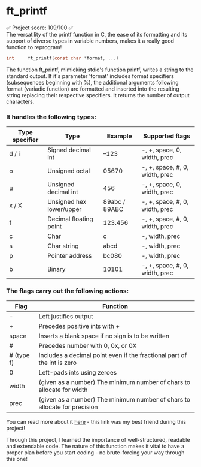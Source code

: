 # ft_printf
✅ Project score: 109/100 ✅  
The versatility of the printf function in C, the ease of its formatting and its support of diverse types in variable numbers, makes it a really good function to reprogram!  

```c
int		ft_printf(const char *format, ...)
```  
The function ft_printf, mimicking stdio's function printf, writes a string to the standard output. If it's parameter 'format' includes format specifiers (subsequences beginning with %), the additional arguments following format (variadic function) are formatted and inserted into the resulting string replacing their respective specifiers. It returns the number of output characters.  

### It handles the following types:  

| Type specifier | Type                     | Example       | Supported flags                |
| -------------- | ------------------------ | ------------- | ------------------------------ |
| d / i          | Signed decimal int       | –123          | -, +, space, 0, width, prec    |
| o              | Unsigned octal           | 05670         | -, +, space, #, 0, width, prec |
| u              | Unsigned decimal int     | 456           | -, +, space, 0, width, prec    |  
| x / X          | Unsigned hex lower/upper | 89abc / 89ABC | -, +, space, #, 0, width, prec |
| f              | Decimal floating point   | 123.456       | -, +, space, #, 0, width, prec | 
| c              | Char                     | c             | -, width, prec                 |
| s              | Char string              | abcd          | -, width, prec                 |
| p              | Pointer address          | bc080         | -, width, prec                 |
| b              | Binary                   | 10101         | -, +, space, #, 0, width, prec |  

### The flags carry out the following actions:  
| Flag       | Function                                                                   |
|----------- | -------------------------------------------------------------------------- |
| -          | Left justifies output                                                      |
| +          | Precedes positive ints with +                                              |
| space      | Inserts a blank space if no sign is to be written                          |
| #          | Precedes number with 0, 0x, or 0X                                          |
| # (type f) | Includes a decimal point even if the fractional part of the int is zero    |
| 0          | Left-pads ints using zeroes                                                |
| width      | (given as a number) The minimum number of chars to allocate for width      |
| prec       | (given as a number) The minimum number of chars to allocate for precision  |

You can read more about it [here](https://www.dummies.com/programming/cpp/using-printf-for-output/) - this link was my best friend during this project!


Through this project, I learned the importance of well-structured, readable and extendable code. The nature of this function makes it vital to have a proper plan before you start coding - no brute-forcing your way through this one!
